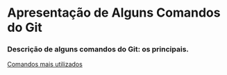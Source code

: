 # Apresentação de Alguns Comandos do Git

### Descrição de alguns comandos do Git: os principais.

[Comandos mais utilizados](https://blog.geekhunter.com.br/comandos-git-mais-utilizados/)
